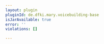 ```yaml
---
layout: plugin
pluginId: de.dfki.mary.voicebuilding-base
isJarAvailable: true
error: ''
violations: []

---
```

